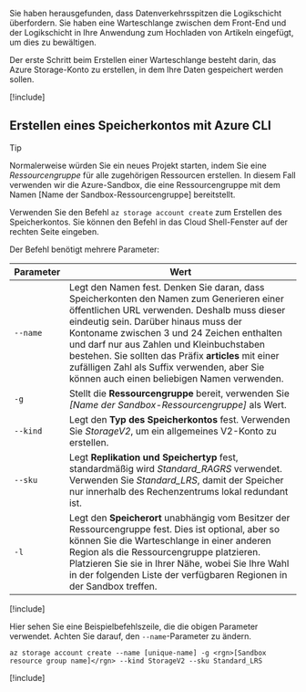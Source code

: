 Sie haben herausgefunden, dass Datenverkehrsspitzen die Logikschicht überfordern. Sie haben eine Warteschlange zwischen dem Front-End und der Logikschicht in Ihre Anwendung zum Hochladen von Artikeln eingefügt, um dies zu bewältigen.

Der erste Schritt beim Erstellen einer Warteschlange besteht darin, das Azure Storage-Konto zu erstellen, in dem Ihre Daten gespeichert werden sollen.

<!-- Activate the sandbox -->
[!include[](../../../includes/azure-sandbox-activate.md)]

## <a name="create-a-storage-account-with-the-azure-cli"></a>Erstellen eines Speicherkontos mit Azure CLI

> [!TIP] 
> Normalerweise würden Sie ein neues Projekt starten, indem Sie eine _Ressourcengruppe_ für alle zugehörigen Ressourcen erstellen. In diesem Fall verwenden wir die Azure-Sandbox, die eine Ressourcengruppe mit dem Namen <rgn>[Name der Sandbox-Ressourcengruppe]</rgn> bereitstellt.

Verwenden Sie den Befehl `az storage account create` zum Erstellen des Speicherkontos. Sie können den Befehl in das Cloud Shell-Fenster auf der rechten Seite eingeben.

Der Befehl benötigt mehrere Parameter:

| Parameter | Wert |
|-----------|-------|
| `--name`  | Legt den Namen fest. Denken Sie daran, dass Speicherkonten den Namen zum Generieren einer öffentlichen URL verwenden. Deshalb muss dieser eindeutig sein. Darüber hinaus muss der Kontoname zwischen 3 und 24 Zeichen enthalten und darf nur aus Zahlen und Kleinbuchstaben bestehen. Sie sollten das Präfix **articles** mit einer zufälligen Zahl als Suffix verwenden, aber Sie können auch einen beliebigen Namen verwenden. |
| `-g`        | Stellt die **Ressourcengruppe** bereit, verwenden Sie _<rgn>[Name der Sandbox-Ressourcengruppe]</rgn>_ als Wert. |
| `--kind`    | Legt den **Typ des Speicherkontos** fest. Verwenden Sie _StorageV2_, um ein allgemeines V2-Konto zu erstellen. |
| `--sku`     | Legt **Replikation und Speichertyp** fest, standardmäßig wird _Standard_RAGRS_ verwendet. Verwenden Sie _Standard_LRS_, damit der Speicher nur innerhalb des Rechenzentrums lokal redundant ist. |
| `-l`        | Legt den **Speicherort** unabhängig vom Besitzer der Ressourcengruppe fest. Dies ist optional, aber so können Sie die Warteschlange in einer anderen Region als die Ressourcengruppe platzieren. Platzieren Sie sie in Ihrer Nähe, wobei Sie Ihre Wahl in der folgenden Liste der verfügbaren Regionen in der Sandbox treffen. |

<!-- Resource selection -->
[!include[](../../../includes/azure-sandbox-regions-first-mention-note.md)]

Hier sehen Sie eine Beispielbefehlszeile, die die obigen Parameter verwendet. Achten Sie darauf, den `--name`-Parameter zu ändern.

```azurecli
az storage account create --name [unique-name] -g <rgn>[Sandbox resource group name]</rgn> --kind StorageV2 --sku Standard_LRS
```

<!-- Paste tip-->
[!include[](../../../includes/azure-cloudshell-copy-paste-tip.md)]
